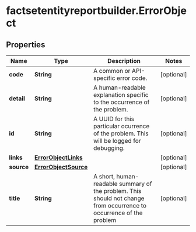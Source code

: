 # factsetentityreportbuilder.ErrorObject

## Properties

Name | Type | Description | Notes
------------ | ------------- | ------------- | -------------
**code** | **String** | A common or API-specific error code. | [optional] 
**detail** | **String** | A human-readable explanation specific to the occurrence of the problem. | [optional] 
**id** | **String** | A UUID for this particular ocurrence of the problem.  This will be logged for debugging. | [optional] 
**links** | [**ErrorObjectLinks**](ErrorObjectLinks.md) |  | [optional] 
**source** | [**ErrorObjectSource**](ErrorObjectSource.md) |  | [optional] 
**title** | **String** | A short, human-readable summary of the problem.  This should not change from occurrence to occurrence of the problem | [optional] 


